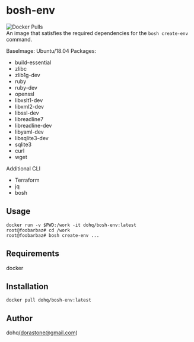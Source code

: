 # bosh-env
![Docker Pulls](https://img.shields.io/docker/pulls/dohq/bosh-env.svg)  
An image that satisfies the required dependencies for the `bosh create-env` command.  

BaseImage: Ubuntu/18.04
Packages:
* build-essential
* zlibc
* zlib1g-dev
* ruby
* ruby-dev
* openssl
* libxslt1-dev
* libxml2-dev
* libssl-dev
* libreadline7
* libreadline-dev
* libyaml-dev
* libsqlite3-dev
* sqlite3
* curl
* wget

Additional CLI  
* Terraform
* jq
* bosh


## Usage
```
docker run -v $PWD:/work -it dohq/bosh-env:latest
root@foobarbaz# cd /work
root@foobarbaz# bosh create-env ...
```

## Requirements
docker

## Installation
`docker pull dohq/bosh-env:latest`

## Author
dohq(dorastone@gmail.com)
